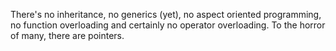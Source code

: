 There's no inheritance, no generics (yet), no aspect oriented programming, no function overloading and certainly no operator overloading.
To the horror of many, there are pointers.
